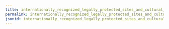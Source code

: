 ```yaml
---
title: internationally_recognized_legally_protected_sites_and_cultural_heritage
permalink: internationally_recognized_legally_protected_sites_and_cultural_heritage.html
jsonid: internationally_recognized_legally_protected_sites_and_cultural_heritage
---
```


